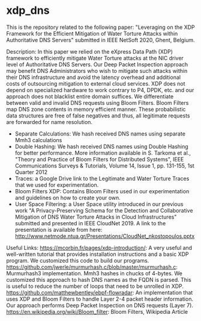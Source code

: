 # xdp_dns
This is the repository related to the following paper: "Leveraging on the XDP Framework for the Efficient Mitigation of Water Torture Attacks within Authoritative DNS Servers" submitted in IEEE NetSoft 2020, Ghent, Belgium.

Description:
In this paper we relied on the eXpress Data Path (XDP) framework to efficiently mitigate Water Torture attacks at the NIC driver level of Authoritative DNS Servers. Our Deep Packet Inspection approach may benefit DNS Administrators who wish to mitigate such attacks within their DNS infrastructure and avoid the latency overhead and additional costs of outsourcing mitigation to external cloud services. XDP does not depend on specialized hardware to work contrary to P4, DPDK, etc. and our approach does not blacklist entire domain suffices. We differentiate between valid and invalid DNS requests using Bloom Filters. Bloom Filters map DNS zone contents in memory efficient manner. These probabilistic data structures are free of false negatives and thus, all legitimate requests are forwarded for name resolution.

- Separate Calculations: We hash received DNS names using separate Mmh3 calculations
- Double Hashing: We hash received DNS names using Double Hashing for better performance. More information available in S. Tarkoma et al., "Theory and Practice of Bloom Filters for Distributed Systems", IEEE Communications Surveys & Tutorials, Volume 14, Issue 1, pp. 131-155, 1st Quarter 2012
- Traces: a Google Drive link to the Legitimate and Water Torture Traces that we used for experimentation.
- Bloom Filters XDP: Contains Bloom Filters used in our experimentation and guidelines on how to create your own. 
- User Space Filtering: a User Space utility introduced in our previous work "A Privacy-Preserving Schema for the Detection and Collaborative Mitigation of DNS Water Torture Attacks in Cloud Infrastructures" submitted and presented in IEEE CloudNet 2019. A link to the presentation is available from here: http://www.netmode.ntua.gr/Presentations/CloudNet_nkostopoulos.pptx

Useful Links:
https://mcorbin.fr/pages/xdp-introduction/: A very useful and well-written tutorial that provides installation instructions and a basic XDP program. We customized this code to build our programs.
https://github.com/jwerle/murmurhash.c/blob/master/murmurhash.c: Murmurhash3 implementation. Mmh3 hashes in chucks of 4-bytes. We customized this approach to hash DNS names as the FQDN is parsed. This is useful to reduce the number of loops that need to be unrolled in XDP.
https://github.com/matthewbentley/ebpf-flowradar: An implementation that uses XDP and Bloom Filters to handle Layer 2-4 packet header information. Our approach performs Deep Packet Inspection on DNS requests (Layer 7).
https://en.wikipedia.org/wiki/Bloom_filter: Bloom Filters, Wikipedia Article
